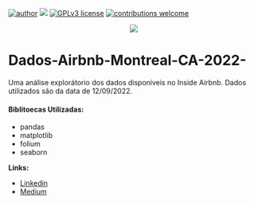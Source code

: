 [![author](https://img.shields.io/badge/author-Breno-red.svg)](https://https://www.linkedin.com/in/breno-cavigeo/) [![](https://img.shields.io/badge/python-3.7+-blue.svg)](https://www.python.org/downloads/release/python-365/) [![GPLv3 license](https://img.shields.io/badge/License-GPLv3-blue.svg)](http://perso.crans.org/besson/LICENSE.html) [![contributions welcome](https://img.shields.io/badge/contributions-welcome-brightgreen.svg?style=flat)](https://github.com/carlosfab/data_science/issues)

<p align="center">
  <img src="https://cdn.pixabay.com/photo/2014/01/19/00/25/montreal-247795_960_720.jpg" >
</p>

# Dados-Airbnb-Montreal-CA-2022-

Uma análise explorátorio dos dados disponíveis no Inside Airbnb. Dados utilizados são da data de 12/09/2022.

#### Biblitoecas Utilizadas:
* pandas 
* matplotlib
* folium
* seaborn


**Links:**
* [Linkedin](http://www.linkedin.com/in/breno-cavigeo/)
* [Medium](https://medium.com/@brenocavi)

